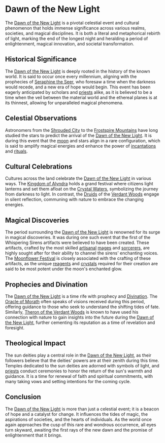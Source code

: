# Dawn of the New Light

The [Dawn of the New Light](Dawn%20of%20the%20New%20Light.md) is a pivotal celestial event and cultural phenomenon that holds immense significance across various realms, societies, and magical disciplines. It is both a literal and metaphorical rebirth of light, marking the end of the longest night and heralding a period of enlightenment, magical innovation, and societal transformation.

## Historical Significance

The [Dawn of the New Light](Dawn%20of%20the%20New%20Light.md) is deeply rooted in the history of the known world. It is said to occur once every millennium, aligning with the prophecies of [Seraphine the Seer](Seraphine%20the%20Seer.md), who foresaw a time when the darkness would recede, and a new era of hope would begin. This event has been eagerly anticipated by scholars and [priests](Priests.md) alike, as it is believed to be a time when the veil between the material world and the ethereal planes is at its thinnest, allowing for unparalleled magical phenomena.

## Celestial Observations

Astronomers from the [Shrouded City](Shrouded%20City.md) to the [Frostspire Mountains](Frostspire%20Mountains.md) have long studied the stars to predict the arrival of the [Dawn of the New Light](Dawn%20of%20the%20New%20Light.md). It is during this event that the [moon](Moon.md) and stars align in a rare configuration, which is said to amplify magical energies and enhance the power of [incantations](Incantations.md) and [rituals](Rituals.md).

## Cultural Celebrations

Cultures across the land celebrate the [Dawn of the New Light](Dawn%20of%20the%20New%20Light.md) in various ways. The [Kingdom of Alyndra](Kingdom%20of%20Alyndra.md) holds a grand festival where citizens light lanterns and set them afloat on the [Crystal Waters](Crystal%20Waters.md), symbolizing the journey from darkness to light. In contrast, the [Druids](Druids.md) of the [Verdant Woods](Verdant%20Woods.md) engage in silent reflection, communing with nature to embrace the changing energies.

## Magical Discoveries

The period surrounding the [Dawn of the New Light](Dawn%20of%20the%20New%20Light.md) is renowned for its surge in magical discoveries. It was during one such event that the first of the Whispering Sirens artifacts were believed to have been created. These artifacts, crafted by the most skilled [artisanal](Artisans.md) [mages](Mages.md) and [sorcerers](Sorcerers.md), are highly sought after for their ability to channel the sirens' enchanting voices. The [Moonflower Festival](Moonflower%20Festival.md) is closely associated with the crafting of these artifacts, as the unique [reagents](Reagents.md) and [crystals](Crystals.md) required for their creation are said to be most potent under the moon's enchanted glow.

## Prophecies and Divination

The [Dawn of the New Light](Dawn%20of%20the%20New%20Light.md) is a time rife with prophecy and [Divination](Divination.md). The [Oracle of Morath](Oracle%20of%20Morath.md) often speaks of visions received during this period, offering guidance to those who seek to understand the shifting tides of fate. Similarly, [Theron of the Verdant Woods](Theron%20of%20the%20Verdant%20Woods.md) is known to have used his connection with nature to gain insights into the future during the [Dawn of the New Light](Dawn%20of%20the%20New%20Light.md), further cementing its reputation as a time of revelation and foresight.

## Theological Impact

The sun deities play a central role in the [Dawn of the New Light](Dawn%20of%20the%20New%20Light.md), as their followers believe that the deities' powers are at their zenith during this time. Temples dedicated to the sun deities are adorned with symbols of light, and [priests](Priests.md) conduct ceremonies to honor the return of the sun's warmth and guidance. It is a time for renewal of faith and spiritual commitments, with many taking vows and setting intentions for the coming cycle.

## Conclusion

The [Dawn of the New Light](Dawn%20of%20the%20New%20Light.md) is more than just a celestial event; it is a beacon of hope and a catalyst for change. It influences the tides of magic, the aspirations of societies, and the hearts of individuals. As the world once again approaches the cusp of this rare and wondrous occurrence, all eyes turn skyward, awaiting the first rays of the new dawn and the promise of enlightenment that it brings.